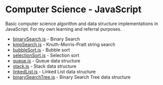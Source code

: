 # Computer Science - JavaScript

Basic computer science algorithm and data structure implementations in JavaScript. For my own learning and referral purposes.

- [binarySearch.js](./binarySearch.js) - Binary Search
- [kmpSearch.js](./kmpSearch.js) - Knuth-Morris-Pratt string search
- [bubbleSort.js](./bubbleSort.js) - Bubble sort
- [selectionSort.js](./selectionSort.js) - Selection sort
- [queue.js](./queue.js) - Queue data structure
- [stack.js](./stack.js) - Stack data structure
- [linkedList.js](./linkedList.js) - Linked List data structure
- [binarySearchTree.js](./binarySearchTree.js) - Binary Search Tree data structure
